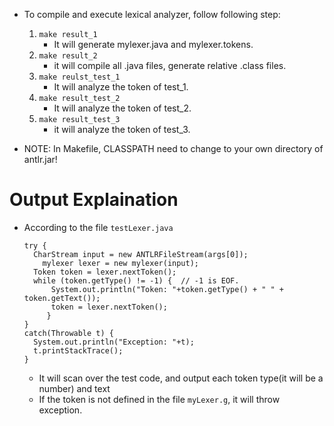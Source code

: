 - To compile and execute lexical analyzer, follow following step:
  1. `make result_1`
     - It will generate mylexer.java and mylexer.tokens.
  2. `make result_2`
     - it will compile all .java files, generate relative .class files.
  3. `make reulst_test_1`
      - It will analyze the token of test_1.
  4. `make result_test_2`
      - It will analyze the token of test_2.
  5. `make result_test_3`
      - it will analyze the token of test_3.

- NOTE: In Makefile, CLASSPATH need to change to your own directory of antlr.jar!

# Output Explaination
- According to the file `testLexer.java`
  ```java=
  try {
    CharStream input = new ANTLRFileStream(args[0]);
	  mylexer lexer = new mylexer(input);
    Token token = lexer.nextToken();
    while (token.getType() != -1) {  // -1 is EOF.
	    System.out.println("Token: "+token.getType() + " " + token.getText());
	    token = lexer.nextToken();
	   }
  }
  catch(Throwable t) {
    System.out.println("Exception: "+t);
    t.printStackTrace();
  }
  ```
  - It will scan over the test code, and output each token type(it will be a number) and text
  - If the token is not defined in the file `myLexer.g`, it will throw exception.
